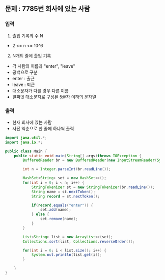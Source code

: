 ## 문제 : 7785번 회사에 있는 사람 

### 입력
1. 출입 기록의 수 N
- 2 <= n <= 10^6
2. N개의 줄에 출입 기록 
- 각 사람의 이름과 "enter", "leave"
- 공백으로 구분
- enter : 출근
- leave : 퇴근 
- 대소문자가 다를 경우 다른 이름 
- 알파벳 대소문자로 구성된 5글자 이하의 문자열 


### 출력 
- 현재 회사에 있는 사람 
- 사전 역순으로 한 줄에 하나씩 출력 

```java
import java.util.*;
import java.io.*;

public class Main {
    public static void main(String[] args)throws IOException {
        BufferedReader br = new BufferedReader(new InputStreamReader(System.in));

        int n = Integer.parseInt(br.readLine());

        HashSet<String> set = new HashSet<>();
        for(int i = 0; i < n; i++) {
            StringTokenizer st = new StringTokenizer(br.readLine());
            String name = st.nextToken();
            String record = st.nextToken();

            if(record.equals("enter")) {
                set.add(name);
            } else {
                set.remove(name);
            }
        }

        List<String> list = new ArrayList<>(set);
        Collections.sort(list, Collections.reverseOrder());

        for(int i = 0; i < list.size(); i++) {
            System.out.println(list.get(i));
        }

    }
}
```